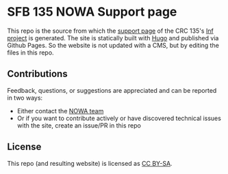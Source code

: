 # SFB 135 NOWA Support page

This repo is the source from which the [support page] of the CRC 135's [Inf project] is generated.
The site is statically built with [Hugo] and published via Github Pages.
So the website is not updated with a CMS, but by editing the files in this repo.

## Contributions

Feedback, questions, or suggestions are appreciated and can be reported in two ways:

- Either contact the [NOWA team]
- Or if you want to contribute actively or have discovered technical issues with the site, create an issue/PR in this repo

## License

This repo (and resulting website) is licensed as [CC BY-SA].

[inf project]: https://www.allpsych.uni-giessen.de/sfb/projects/inf.html
[support page]: https://sfb-135-nowa.github.io
[hugo]: https://gohugo.io
[nowa team]: http://sfb-135-nowa.github.io/contact/
[cc by-sa]: https://creativecommons.org/licenses/by-sa/4.0/
